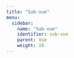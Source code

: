 ```yaml
---
title: "Sub-vue"
menu:
  sidebar:
    name: "Sub-vue"
    identifier: sub-vue
    parent: Vue
    weight: 10
---
```

